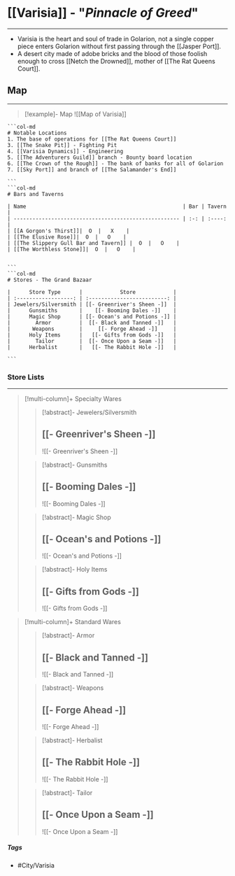 # [[Varisia]] - "*Pinnacle of Greed*"
---
- Varisia is the heart and soul of trade in Golarion, not a single copper piece enters Golarion without first passing through the [[Jasper Port]]. 
- A desert city made of adobe bricks and the blood of those foolish enough to cross [[Netch the Drowned]], mother of [[The Rat Queens Court]]. 

## Map 
---
>[!example]- Map 
>![[Map of Varisia]]

````col
```col-md
# Notable Locations
1. The base of operations for [[The Rat Queens Court]]
3. [[The Snake Pit]] - Fighting Pit
4. [[Varisia Dynamics]] - Engineering 
5. [[The Adventurers Guild]] branch - Bounty board location
6. [[The Crown of the Rough]] - The bank of banks for all of Golarion
7. [[Sky Port]] and branch of [[The Salamander's End]]

```
```col-md
# Bars and Taverns

| Name                                                  | Bar | Tavern |
| ----------------------------------------------------- | :-: | :----: |
| [[A Gorgon's Thirst]]|  O  |   X    |
| [[The Elusive Rose]]|  O  |   O    |
| [[The Slippery Gull Bar and Tavern]] |  O  |   O    |
| [[The Worthless Stone]]|  O  |   O    |


```
```col-md
# Stores - The Grand Bazaar

|      Store Type      |            Store            |
| :------------------: | :-------------------------: |
| Jewelers/Silversmith | [[- Greenriver's Sheen -]]  |
|      Gunsmiths       |    [[- Booming Dales -]]    |
|      Magic Shop      | [[- Ocean's and Potions -]] |
|        Armor         |  [[- Black and Tanned -]]   |
|       Weapons        |     [[- Forge Ahead -]]     |
|      Holy Items      |   [[- Gifts from Gods -]]   |
|        Tailor        |  [[- Once Upon a Seam -]]   |
|      Herbalist       |   [[- The Rabbit Hole -]]   |

```
````

### Store Lists 
---
>[!multi-column]+ Specialty Wares
>>[!abstract]- Jewelers/Silversmith 
>>## [[- Greenriver's Sheen -]]
>>![[- Greenriver's Sheen -]]
>
>>[!abstract]- Gunsmiths
>>## [[- Booming Dales -]]
>>![[- Booming Dales -]]
>
>>[!abstract]- Magic Shop 
>>## [[- Ocean's and Potions -]]
>>![[- Ocean's and Potions -]]
>
>>[!abstract]- Holy Items 
>>## [[- Gifts from Gods -]]
>>![[- Gifts from Gods -]]

>[!multi-column]+ Standard Wares
>>[!abstract]- Armor 
>>## [[- Black and Tanned -]]
>>![[- Black and Tanned -]]
>
>>[!abstract]- Weapons 
>>## [[- Forge Ahead -]]
>>![[- Forge Ahead -]]
>
>
>>[!abstract]- Herbalist 
>>## [[- The Rabbit Hole -]]
>>![[- The Rabbit Hole -]]
>
>>[!abstract]- Tailor
>>## [[- Once Upon a Seam -]]
>>![[- Once Upon a Seam -]]


##### Tags 
- #City/Varisia

